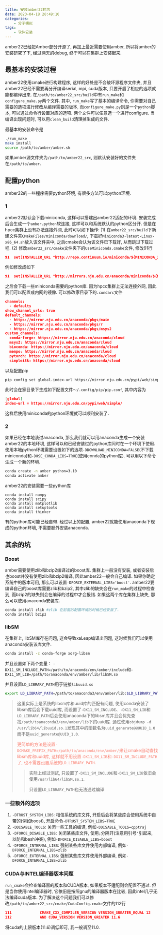 ```yaml
---
title: 安装amber22的坑
date: 2023-04-18 20:49:10
categories:
    - 分子模拟
tags:
    - 软件安装
---
```

amber22已经把Amber部分开源了, 再加上最近需要使用amber, 所以将amber的安装研究了下, 经过两天的debug, 终于可以在集群上安装起来.

## 最基本的安装过程

amber22使用cmake进行构建程序, 这样的好处是不会破坏源程序文件夹, 并且amber22已经不需要再分开编译serial, mpi, cuda版本, 只要开启了相应的选项就能都编译出来. 在`/path/to/amber22_src/build`中有`run_make`和`configure_make.py`两个文件. 其中, `run_make`写了基本的编译命令, 你需要对自己需要的选项进行修改从编译需要的版本, 而`configure_make.py`则是一个`python`脚本, 可以通过命令行设置对应的选项. 两个文件可以任意选一个进行configure. 当编译出现问题时, 可以用`clean_build`清理掉生成的文件.

最基本的安装命令是

```bash
./run_make
make install
source /path/to/amber/amber.sh
```

如果amber源文件夹为`/path/to/amber22_src`, 则默认安装好的文件夹在`/path/to/amber`.
<!--more-->

## 配置python

amber22的一些程序需要python环境, 有很多方法可以python环境.

### 1

amber22默认会下载miniconda, 这样可以搭建出amber22适配的环境. 安装完成后会生成一个`amber.python`软连接, 这样可以和系统默认的python区分开. 但是在hpcc集群上没有办法连接外网, 此时可以如下操作: (1) 在`amber22_src/build`下新建文件夹`CMakeFiles/miniconda/download/`, 下载好`Miniconda3-latest-Linux-x86_64.sh`放入该文件夹中, 之后cmake会认为该文件已下载好, 从而跳过下载过程. (2) 修改`amber22_src/cmake`文件夹下的`UseMiniconda.cmake`文件, 修改91行

```cmake
91  set(INSTALLER_URL "http://repo.continuum.io/miniconda/${MINICONDA_INSTALLER_FILENAME}")
```

例如修改成如下

```cmake
91  set(INSTALLER_URL "http://mirrors.nju.edu.cn/anaconda/miniconda/${MINICONDA_INSTALLER_FILENAME}")
```

之后会下载一些miniconda需要的python库. 因为hpcc集群上无法连接外网, 因此我们可以配置成内网的镜像. 可以修改家目录下的`.condarc`文件

```json
channels:
  - defaults
show_channel_urls: true
default_channels:
  - https://mirror.nju.edu.cn/anaconda/pkgs/main
  - https://mirror.nju.edu.cn/anaconda/pkgs/r
  - https://mirror.nju.edu.cn/anaconda/pkgs/msys2
custom_channels:
  conda-forge: https://mirror.nju.edu.cn/anaconda/cloud
  msys2: https://mirror.nju.edu.cn/anaconda/cloud
  bioconda: https://mirror.nju.edu.cn/anaconda/cloud
  menpo: https://mirror.nju.edu.cn/anaconda/cloud
  pytorch: https://mirror.nju.edu.cn/anaconda/cloud
  simpleitk: https://mirror.nju.edu.cn/anaconda/cloud
```

以及配置pip

```bash
pip config set global.index-url https://mirror.nju.edu.cn/pypi/web/simple/
```

此时会在家目录下生成如下配置文件`～/.config/pip/pip.conf`, 其中内容为

```json
[global]
index-url = https://mirror.nju.edu.cn/pypi/web/simple/

```

这样后使用miniconda的python环境就可以顺利安装了.

### 2

如果已经在本地装过anaconda, 那么我们就可以用anaconda生成一个安装amber22的本地环境, 这样可以和已经安装过的python库同时在一个环境下使用. 使用本地python环境需要设置如下的选项`-DDOWNLOAD_MINICONDA=FALSE`(不下载miniconda)和`-DUSE_CONDA_LIBS=TRUE`(使用conda的python库). 可以用以下命令生成一个新的环境.

```bash
conda create -n amber python=3.10
conda activate amber
```

amber22的安装需要一些python库

```conda
conda install numpy
conda install scipy
conda install matplotlib
conda install setuptools
conda install thinker
```

有的python库可能已经自带. 经过以上的配置, amber22就能使用anaconda下现成的python环境, 不需要额外安装anaconda.

## 其余的坑

### Boost

amber需要使用zlib和bzip2编译过的boost库. 集群上一般没有安装, 或者安装后也boost并没有使用zlib和bzip2编译, 因此amber22一般会自己编译. 如果你确定系统中的版本可用, 那么可以设置`-DFORCE_EXTERNAL_LIBS='boost'`. amber22要编译自己的boost库需要zlib和bzip2, 其中zlib的缺失会在`run_make`的过程中检查到, 而bzip2的缺失则会在编译的过程中才会报错. 如果这两个库在集群上缺失, 那么可以使用anaconda安装库.  

```bash
conda install zlib #zlib 在前面的配置环境的时候已经安装了.
conda install bzip2
```

### libSM

在集群上, libSM库存在问题, 这会导致xaLeap编译出问题, 这时候我们可以使用anaconda安装该库文件.

```bash
conda install -c conda-forge xorg-libsm
```

并且设置如下两个变量： `-DX11_SM_INCLUDE_PATH=/path/to/anaconda/env/amber/include`和`-DX11_SM_LIB=/path/to/anaconda/env/amber/lib/libSM.so`

并且设置`LD_LIBRARY_PATH`用于链接`libuuid.so`

```bash
export LD_LIBRARY_PATH=/path/to/anaconda3/env/amber/lib:$LD_LIBRARY_PATH
```

> 这里实际上是系统的libsm库和uuid库的匹配有问题, 使用conda安装了libsm库后会下载uuid库, 而设置了`-DX11_SM_INCLUDE`、`-DX11_SM_LIB`和`LD_LIBRARY_PATH`后会使用anaconda下的libsm库并且会优先查找`/path/toanaconda3/env/amber/lib`下的uuid库. 通过使用`objdump -d /usr/lib64/libuuid.so.1`发现其中的函数名为`uuid_generate@@UUID_1.0`而不是`uuid_generate@UUID_1.0`.
>
> <font color='salmon'>更简单的方法是设置`-DCMAKE_PREFIX_PATH=/path/to/anaconda/env/amber/`来让cmake自动查找libsm库和uuid库, 这样就不用设置`-DX11_SM_LIB`和`-DX11_SM_INCLUDE_PATH`了, 也不需要设置系统的`LD_LIBRARY_PATH`.</font>
>
>> 实际上经过测试, 只设置了`-DX11_SM_INCLUDE`和`-DX11_SM_LIB`依旧会使用`/usr/lib64/libSM.so.1`.
>>
>> 只设置`LD_LIBRARY_PATH`也无法通过编译

### 一些额外的选项

1. `-DTRUST_SYSTEM_LIBS`: 相信系统的库文件, 开启后会将某些库会使用系统中自带的(例如boost), 开启命令`-DTRUST_SYSTEM_LIBS=TRUE`
2. `-DDISABLE_TOOLS`: 关闭一些工具的编译, 例如`-DDISABLE_TOOLS=cpptraj`
3. `-DFORCE_DISABLE_LIBS`: 关闭某些库文件, 使用`;`分隔开(注意用引号`'`引起来, 以防和bash冲突), 例如`-DFORCE_DISABLE_LIBS=boost`
4. `-DFORCE_INTERNAL_LIBS`: 强制某些库文件使用内部编译, 例如`-DFORCE_INTERNAL_LIBS=zlib`
5. `-DFORCE_EXTERNAL_LIBS`: 强制某些库文件使用外部编译, 例如`-DFORCE_INTERNAL_LIBS=zlib`

### CUDA与INTEL编译器版本问题

`run_cmake`会检查编译器的版本和CUDA版本, 如果版本不适配则会配置不通过. 但是当你使用intel编译器时, 它依旧是按照gnu的编译器版本在比较, 因此intel几乎无法编译cuda版本. 为了解决这个问题我们可以修改`/path/to/amber22_src/cmake/CudaConfig.cmake`文件的112行

```cmake
111             CMAKE_CXX_COMPILER_VERSION VERSION_GREATER_EQUAL 12
112             AND CUDA_VERSION VERSION_GREATER 11.6
```

将cuda的上限版本(11.6)调低即可, 我一般调至11.0.
